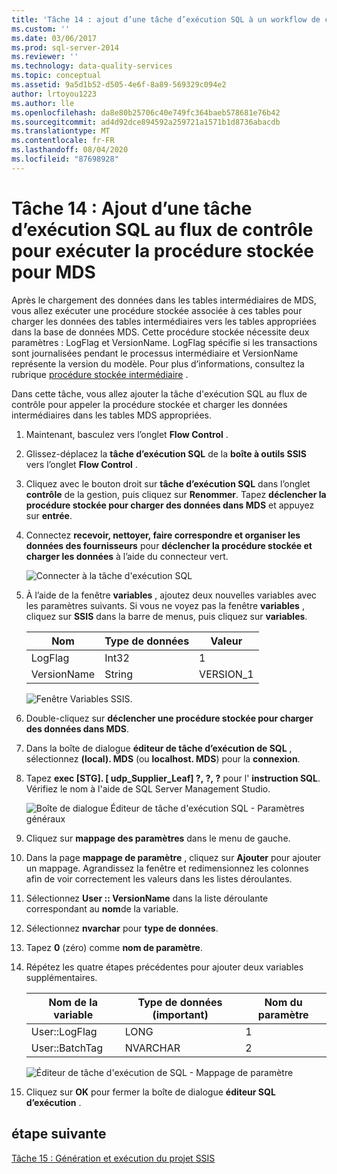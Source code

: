 ```yaml
---
title: 'Tâche 14 : ajout d’une tâche d’exécution SQL à un workflow de contrôle pour exécuter la procédure stockée pour MDS | Microsoft Docs'
ms.custom: ''
ms.date: 03/06/2017
ms.prod: sql-server-2014
ms.reviewer: ''
ms.technology: data-quality-services
ms.topic: conceptual
ms.assetid: 9a5d1b52-d505-4e6f-8a89-569329c094e2
author: lrtoyou1223
ms.author: lle
ms.openlocfilehash: da8e80b25706c40e749fc364baeb578681e76b42
ms.sourcegitcommit: ad4d92dce894592a259721a1571b1d8736abacdb
ms.translationtype: MT
ms.contentlocale: fr-FR
ms.lasthandoff: 08/04/2020
ms.locfileid: "87698928"
---
```

# <a name="task-14-adding-execute-sql-task-to-control-flow-to-run-the-stored-procedure-for-mds"></a>Tâche 14 : Ajout d’une tâche d’exécution SQL au flux de contrôle pour exécuter la procédure stockée pour MDS
  Après le chargement des données dans les tables intermédiaires de MDS, vous allez exécuter une procédure stockée associée à ces tables pour charger les données des tables intermédiaires vers les tables appropriées dans la base de données MDS. Cette procédure stockée nécessite deux paramètres : LogFlag et VersionName. LogFlag spécifie si les transactions sont journalisées pendant le processus intermédiaire et VersionName représente la version du modèle. Pour plus d’informations, consultez la rubrique [procédure stockée intermédiaire](https://msdn.microsoft.com/library/hh231028.aspx) .

 Dans cette tâche, vous allez ajouter la tâche d'exécution SQL au flux de contrôle pour appeler la procédure stockée et charger les données intermédiaires dans les tables MDS appropriées.

1.  Maintenant, basculez vers l’onglet **Flow Control** .

2.  Glissez-déplacez la **tâche d’exécution SQL** de la **boîte à outils SSIS** vers l’onglet **Flow Control** .

3.  Cliquez avec le bouton droit sur **tâche d’exécution SQL** dans l’onglet **contrôle** de la gestion, puis cliquez sur **Renommer**. Tapez **déclencher la procédure stockée pour charger des données dans MDS** et appuyez sur **entrée**.

4.  Connectez **recevoir, nettoyer, faire correspondre et organiser les données des fournisseurs** pour **déclencher la procédure stockée et charger les données** à l’aide du connecteur vert.

     ![Connecter à la tâche d'exécution SQL](../../2014/tutorials/media/et-addingesqltasktocftorunthespformds-01.jpg "Connecter à la tâche d'exécution SQL")

5.  À l’aide de la fenêtre **variables** , ajoutez deux nouvelles variables avec les paramètres suivants. Si vous ne voyez pas la fenêtre **variables** , cliquez sur **SSIS** dans la barre de menus, puis cliquez sur **variables**.

    |Nom|Type de données|Valeur|
    |----------|---------------|-----------|
    |LogFlag|Int32|1|
    |VersionName|String|VERSION_1|

     ![Fenêtre Variables SSIS.](../../2014/tutorials/media/et-addingesqltasktocftorunthespformds-02.jpg "Fenêtre Variables SSIS.")

6.  Double-cliquez sur **déclencher une procédure stockée pour charger des données dans MDS**.

7.  Dans la boîte de dialogue **éditeur de tâche d’exécution de SQL** , sélectionnez **(local). MDS** (ou **localhost. MDS**) pour la **connexion**.

8.  Tapez **exec [STG]. [ udp_Supplier_Leaf] ?, ?, ?** pour l' **instruction SQL**. Vérifiez le nom à l'aide de SQL Server Management Studio.

     ![Boîte de dialogue Éditeur de tâche d'exécution SQL - Paramètres généraux](../../2014/tutorials/media/et-addingesqltasktocftorunthespformds-03.jpg "Boîte de dialogue Éditeur de tâche d'exécution SQL - Paramètres généraux")

9. Cliquez sur **mappage des paramètres** dans le menu de gauche.

10. Dans la page **mappage de paramètre** , cliquez sur **Ajouter** pour ajouter un mappage. Agrandissez la fenêtre et redimensionnez les colonnes afin de voir correctement les valeurs dans les listes déroulantes.

11. Sélectionnez **User :: VersionName** dans la liste déroulante correspondant au **nom**de la variable.

12. Sélectionnez **nvarchar** pour **type de données**.

13. Tapez **0** (zéro) comme **nom de paramètre**.

14. Répétez les quatre étapes précédentes pour ajouter deux variables supplémentaires.

    |Nom de la variable|Type de données (important)|Nom du paramètre|
    |-------------------|-----------------------------|--------------------|
    |User::LogFlag|LONG|1|
    |User::BatchTag|NVARCHAR|2|

     ![Éditeur de tâche d'exécution de SQL - Mappage de paramètre](../../2014/tutorials/media/et-addingesqltasktocftorunthespformds-04.jpg "Éditeur de tâche d'exécution de SQL - Mappage de paramètre")

15. Cliquez sur **OK** pour fermer la boîte de dialogue **éditeur SQL d’exécution** .

## <a name="next-step"></a>étape suivante
 [Tâche 15 : Génération et exécution du projet SSIS](../../2014/tutorials/task-15-building-and-running-the-ssis-project.md)


